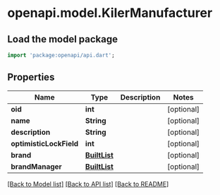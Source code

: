 # openapi.model.KilerManufacturer

## Load the model package
```dart
import 'package:openapi/api.dart';
```

## Properties
Name | Type | Description | Notes
------------ | ------------- | ------------- | -------------
**oid** | **int** |  | [optional] 
**name** | **String** |  | [optional] 
**description** | **String** |  | [optional] 
**optimisticLockField** | **int** |  | [optional] 
**brand** | [**BuiltList<KilerBrand>**](KilerBrand.md) |  | [optional] 
**brandManager** | [**BuiltList<KilerBrandManager>**](KilerBrandManager.md) |  | [optional] 

[[Back to Model list]](../README.md#documentation-for-models) [[Back to API list]](../README.md#documentation-for-api-endpoints) [[Back to README]](../README.md)


